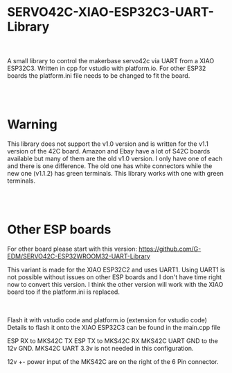 # SERVO42C-XIAO-ESP32C3-UART-Library
</br></br>
A small library to control the makerbase servo42c via UART from a XIAO ESP32C3. Written in cpp for vstudio with platform.io. For other ESP32 boards the platform.ini file needs to be changed to fit the board.

</br></br>
# Warning
This library does not support the v1.0 version and is written for the v1.1 version of the 42C board. 
Amazon and Ebay have a lot of S42C boards available but many of them are the old v1.0 version. 
I only have one of each and there is one difference. The old one has white connectors while the new one (v1.1.2)
has green terminals. This library works with one with green terminals.

</br></br>
# Other ESP boards
For other board please start with this version:
https://github.com/G-EDM/SERVO42C-ESP32WROOM32-UART-Library

This variant is made for the XIAO ESP32C2 and uses UART1. Using UART1 is not possible without issues on other ESP boards and I don't have time right now to convert this version. 
I think the other version will work with the XIAO board too if the platform.ini is replaced.

</br></br>
Flash it with vstudio code and platform.io (extension for vstudio code)
Details to flash it onto the XIAO ESP32C3 can be found in the main.cpp file

ESP RX to MKS42C TX
ESP TX to MKS42C RX
MKS42C UART GND to the 12v GND.
MKS42C UART 3.3v is not needed in this configuration.

12v +- power input of the MKS42C are on the right of the 6 Pin connector.

